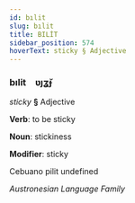 ```yaml
---
id: bılit
slug: bılit
title: BILİT
sidebar_position: 574
hoverText: sticky § Adjective
---
```


### bılit&emsp;<span kind="abugida">ʋȷʓ̆ɟ</span>

*sticky* **§** Adjective

**Verb**: to be sticky

**Noun**: stickiness

**Modifier**: sticky

Cebuano pilit undefined

*Austronesian Language Family*